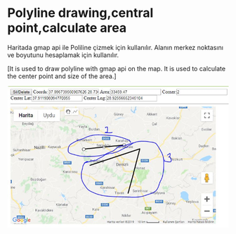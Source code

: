# Polyline drawing,central point,calculate area 

Haritada gmap api ile Poliline çizmek için kullanılır. Alanın merkez noktasını ve boyutunu hesaplamak için kullanılır. 

[It is used to draw polyline with gmap api on the map. It is used to calculate the center point and size of the area.]

![alt text](https://github.com/spalanci/polyline_drawing/blob/master/map1.jpg)

